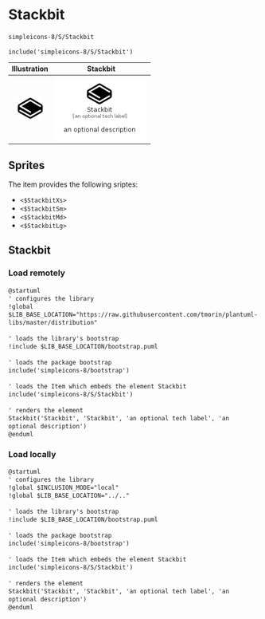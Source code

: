 # Stackbit


```text
simpleicons-8/S/Stackbit
```

```text
include('simpleicons-8/S/Stackbit')
```



| Illustration | Stackbit |
| :---: | :---: |
| ![illustration for Illustration](../../simpleicons-8/S/Stackbit.png) | ![illustration for Stackbit](../../simpleicons-8/S/Stackbit.Local.png) |



## Sprites
The item provides the following sriptes:

- `<$StackbitXs>`
- `<$StackbitSm>`
- `<$StackbitMd>`
- `<$StackbitLg>`





## Stackbit

### Load remotely
```plantuml
@startuml
' configures the library
!global $LIB_BASE_LOCATION="https://raw.githubusercontent.com/tmorin/plantuml-libs/master/distribution"

' loads the library's bootstrap
!include $LIB_BASE_LOCATION/bootstrap.puml

' loads the package bootstrap
include('simpleicons-8/bootstrap')

' loads the Item which embeds the element Stackbit
include('simpleicons-8/S/Stackbit')

' renders the element
Stackbit('Stackbit', 'Stackbit', 'an optional tech label', 'an optional description')
@enduml
```

### Load locally
```plantuml
@startuml
' configures the library
!global $INCLUSION_MODE="local"
!global $LIB_BASE_LOCATION="../.."

' loads the library's bootstrap
!include $LIB_BASE_LOCATION/bootstrap.puml

' loads the package bootstrap
include('simpleicons-8/bootstrap')

' loads the Item which embeds the element Stackbit
include('simpleicons-8/S/Stackbit')

' renders the element
Stackbit('Stackbit', 'Stackbit', 'an optional tech label', 'an optional description')
@enduml
```

